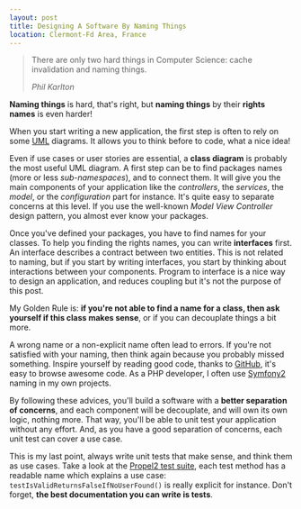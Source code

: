 ```yaml
---
layout: post
title: Designing A Software By Naming Things
location: Clermont-Fd Area, France
---
```


> There are only two hard things in Computer Science: cache invalidation and naming things.
>
> _Phil Karlton_

**Naming things** is hard, that's right, but **naming things** by their **rights names** is even harder!

When you start writing a new application, the first step is often to rely on some
[UML](http://en.wikipedia.org/wiki/Unified_Modeling_Language) diagrams. It allows you
to think before to code, what a nice idea!

Even if use cases or user stories are essential, a **class diagram** is probably the most useful UML diagram.
A first step can be to find packages names (more or less _sub-namespaces_), and to connect them.
It will give you the main components of your application like the _controllers_, the _services_,
the _model_, or the _configuration_ part for instance. It's quite easy to separate concerns at this level.
If you use the well-known _Model View Controller_ design pattern, you almost ever know your packages.

Once you've defined your packages, you have to find names for your classes.
To help you finding the rights names, you can write **interfaces** first. An interface describes a contract
between two entities. This is not related to naming, but if you start by writing interfaces, you start
by thinking about interactions between your components. Program to interface is a nice way to design
an application, and reduces coupling but it's not the purpose of this post.

My Golden Rule is: **if you're not able to find a name for a class, then ask yourself if this class makes sense**,
or if you can decouplate things a bit more.

A wrong name or a non-explicit name often lead to errors. If you're not satisfied with your naming,
then think again because you probably missed something. Inspire yourself by reading good code, thanks to
[GitHub](http://www.github.com), it's easy to browse awesome code. As a PHP developer, I often use
[Symfony2](http://www.github.com/symfony/symfony) naming in my own projects.

By following these advices, you'll build a software with a **better separation of concerns**, and
each component will be decouplate, and will own its own logic, nothing more. That way, you'll be able
to unit test your application without any effort. And, as you have a good separation of concerns, each
unit test can cover a use case.

This is my last point, always write unit tests that make sense, and think them as use cases. Take a look
at the [Propel2 test suite](http://www.github.com/propelorm/Propel2/tree/master/tests/Propel/Tests), each test
method has a readable name which explains a use case: `testIsValidReturnsFalseIfNoUserFound()` is really
explicit for instance. Don't forget, **the best documentation you can write is tests**.
